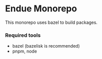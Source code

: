# Endue Monorepo

This monorepo uses bazel to build packages. 

### Required tools
- bazel (bazelisk is recommended)
- pnpm, node

